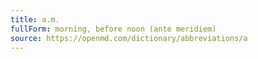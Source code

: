 ```yaml
---
title: a.m.
fullForm: morning, before noon (ante meridiem)
source: https://openmd.com/dictionary/abbreviations/a
---
```

